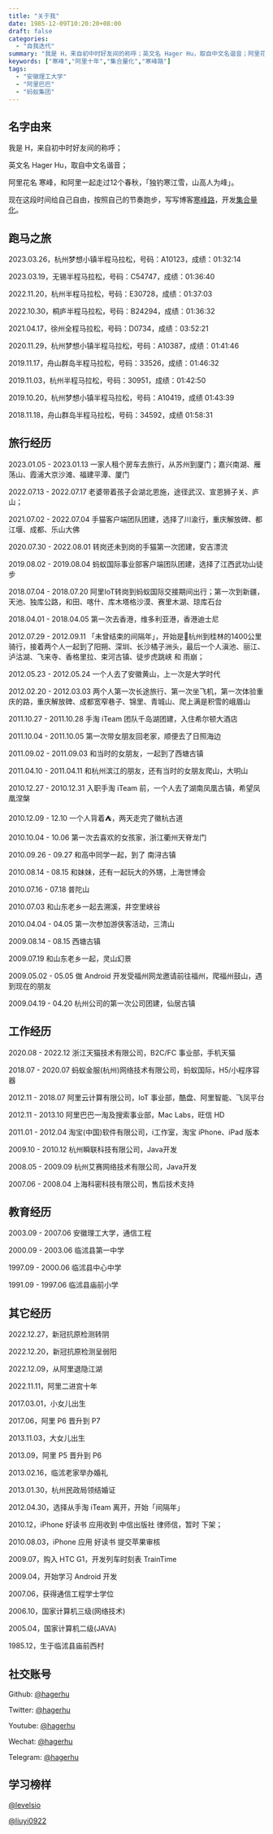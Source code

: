 ```yaml
---
title: "关于我"
date: 1985-12-09T10:20:20+08:00
draft: false
categories:
  - "自我迭代"
summary: "我是 H，来自初中时好友间的称呼；英文名 Hager Hu，取自中文名谐音；阿里花名 寒峰，和阿里一起走过12个春秋，「独钓寒江雪，山高人为峰」。现在这段时间给自己自由，按照自己的节奏跑步，写写文章，开发集合量化"
keywords: ["寒峰","阿里十年","集合量化","寒峰路"]
tags:
  - "安徽理工大学"
  - "阿里巴巴"
  - "蚂蚁集团"
---
```


## 名字由来

我是 H，来自初中时好友间的称呼；

英文名 Hager Hu，取自中文名谐音；

阿里花名 寒峰，和阿里一起走过12个春秋，「独钓寒江雪，山高人为峰」。

现在这段时间给自己自由，按照自己的节奏跑步，写写博客[寒峰路](https://hagerhu.com)，开发[集合量化](https://t.cmcn.me/app)。

## 跑马之旅

2023.03.26，杭州梦想小镇半程马拉松，号码：A10123，成绩：01:32:14

2023.03.19，无锡半程马拉松，号码：C54747，成绩：01:36:40

2022.11.20，杭州半程马拉松，号码：E30728，成绩：01:37:03

2022.10.30，桐庐半程马拉松，号码：B24294，成绩：01:36:32

2021.04.17，徐州全程马拉松，号码：D0734，成绩：03:52:21

2020.11.29，杭州梦想小镇半程马拉松，号码：A10387，成绩：01:41:46

2019.11.17，舟山群岛半程马拉松，号码：33526，成绩：01:46:32

2019.11.03，杭州半程马拉松，号码：30951，成绩：01:42:50

2019.10.20，杭州梦想小镇半程马拉松，号码：A10419，成绩 01:43:39

2018.11.18，舟山群岛半程马拉松，号码：34592，成绩 01:58:31

## 旅行经历

2023.01.05 - 2023.01.13 一家人租个房车去旅行，从苏州到厦门；嘉兴南湖、雁荡山、霞浦大京沙滩、福建平潭、厦门

2022.07.13 - 2022.07.17 老婆带着孩子会湖北恩施，途径武汉、宣恩狮子关、庐山；

2021.07.02 - 2022.07.04 手猫客户端团队团建，选择了川渝行，重庆解放碑、都江堰、成都、乐山大佛

2020.07.30 - 2022.08.01 转岗还未到岗的手猫第一次团建，安吉漂流

2019.08.02 - 2019.08.04 蚂蚁国际事业部客户端团队团建，选择了江西武功山徒步

2018.07.04 - 2018.07.20 阿里IoT转岗到蚂蚁国际交接期间出行；第一次到新疆，天池、独库公路，和田、喀什、库木塔格沙漠、赛里木湖、琼库石台

2018.04.01 - 2018.04.05 第一次去香港，维多利亚港，香港迪士尼

2012.07.29 - 2012.09.11 「未曾结束的间隔年」，开始是🚴杭州到桂林的1400公里骑行，接着两个人一起到了阳朔、深圳、长沙橘子洲头，最后一个人滇池、丽江、泸沽湖、飞来寺、香格里拉、束河古镇、徒步虎跳峡 和 雨崩；

2012.05.23 - 2012.05.24 一个人去了安徽黄山，上一次是大学时代

2012.02.20 - 2012.03.03 两个人第一次长途旅行、第一次坐飞机，第一次体验重庆的路，重庆解放碑、成都宽窄巷子、锦里、青城山、爬上满是积雪的峨眉山

2011.10.27 - 2011.10.28 手淘 iTeam 团队千岛湖团建，入住希尔顿大酒店

2011.10.04 - 2011.10.05 第一次带女朋友回老家，顺便去了日照海边

2011.09.02 - 2011.09.03 和当时的女朋友，一起到了西塘古镇

2011.04.10 - 2011.04.11 和杭州滨江的朋友，还有当时的女朋友爬山，大明山

2010.12.27 - 2010.12.31 入职手淘 iTeam 前，一个人去了湖南凤凰古镇，希望凤凰涅槃

2010.12.09 - 12.10 一个人背着⛺️，两天走完了徽杭古道

2010.10.04 - 10.06 第一次去喜欢的女孩家，浙江衢州天脊龙门

2010.09.26 - 09.27 和高中同学一起，到了 南浔古镇

2010.08.14 - 08.15 和妹妹，还有一起玩大的外甥，上海世博会

2010.07.16 - 07.18 普陀山

2010.07.03 和山东老乡一起去溯溪，井空里峡谷

2010.04.04 - 04.05 第一次参加游侠客活动，三清山

2009.08.14 - 08.15 西塘古镇

2009.07.19 和山东老乡一起，灵山幻景

2009.05.02 - 05.05 做 Android 开发受福州网龙邀请前往福州，爬福州鼓山，遇到现在的朋友

2009.04.19 - 04.20 杭州公司的第一次公司团建，仙居古镇

## 工作经历

2020.08 - 2022.12 浙江天猫技术有限公司，B2C/FC 事业部，手机天猫

2018.07 - 2020.07 蚂蚁金服(杭州)网络技术有限公司，蚂蚁国际，H5/小程序容器

2012.11 - 2018.07 阿里云计算有限公司，IoT 事业部，酷盘、阿里智能、飞凤平台

2012.11 - 2013.10 阿里巴巴一淘及搜索事业部，Mac Labs，旺信 HD

2011.01 - 2012.04 淘宝(中国)软件有限公司，i工作室，淘宝 iPhone、iPad 版本

2009.10 - 2010.12 杭州瞬联科技有限公司，Java开发

2008.05 - 2009.09 杭州艾赛网络技术有限公司，Java开发

2007.06 - 2008.04 上海科密科技有限公司，售后技术支持

## 教育经历

2003.09 - 2007.06 安徽理工大学，通信工程

2000.09 - 2003.06 临沭县第一中学

1997.09 - 2000.06 临沭县中心中学

1991.09 - 1997.06 临沭县庙前小学

## 其它经历

2022.12.27，新冠抗原检测转阴

2022.12.20，新冠抗原检测呈弱阳

2022.12.09，从阿里退隐江湖

2022.11.11，阿里二进宫十年

2017.03.01，小女儿出生

2017.06，阿里 P6 晋升到 P7

2013.11.03，大女儿出生

2013.09，阿里 P5 晋升到 P6

2013.02.16，临沭老家举办婚礼

2013.01.30，杭州民政局领结婚证

2012.04.30，选择从手淘 iTeam 离开，开始「间隔年」

2010.12，iPhone 好读书 应用收到 中信出版社 律师信，暂时 下架；

2010.08.03，iPhone 应用 好读书 提交苹果审核

2009.07，购入 HTC G1，开发列车时刻表 TrainTime

2009.04，开始学习 Android 开发

2007.06，获得通信工程学士学位

2006.10，国家计算机三级(网络技术)

2005.04，国家计算机二级(JAVA)

1985.12，生于临沭县庙前西村

## 社交账号

Github: [@hagerhu](https://github.com/hagerhu)

Twitter: [@hagerhu](https://twitter.com/HagerHu)

Youtube: [@hagerhu](https://www.youtube.com/@hagerhu)

Wechat: [@hagerhu](wechat://hagerhu)

Telegram: [@hagerhu](https://t.me/hagerhu)

## 学习榜样

[@levelsio](https://twitter.com/levelsio)

[@liuyi0922](https://twitter.com/liuyi0922)
